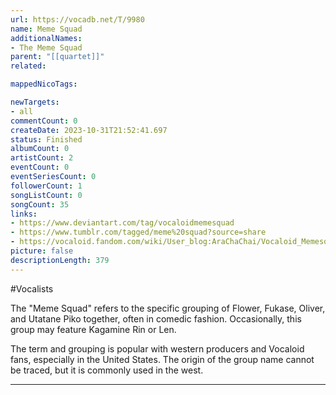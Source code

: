 ```yaml
---
url: https://vocadb.net/T/9980
name: Meme Squad
additionalNames: 
- The Meme Squad
parent: "[[quartet]]"
related:

mappedNicoTags:

newTargets:
- all
commentCount: 0
createDate: 2023-10-31T21:52:41.697
status: Finished
albumCount: 0
artistCount: 2
eventCount: 0
eventSeriesCount: 0
followerCount: 1
songListCount: 0
songCount: 35
links: 
- https://www.deviantart.com/tag/vocaloidmemesquad
- https://www.tumblr.com/tagged/meme%20squad?source=share
- https://vocaloid.fandom.com/wiki/User_blog:AraChaChai/Vocaloid_Memesquad
picture: false
descriptionLength: 379
---
```


#Vocalists

The "Meme Squad" refers to the specific grouping of Flower, Fukase, Oliver, and Utatane Piko together, often in comedic fashion. Occasionally, this group may feature Kagamine Rin or Len.

The term and grouping is popular with western producers and Vocaloid fans, especially in the United States. The origin of the group name cannot be traced, but it is commonly used in the west.

---


